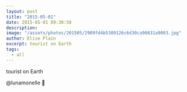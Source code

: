 ```yaml
---
layout: post
title: "2015-05-01"
date: 2015-05-01 09:30:58
description: 
image: "/assets/photos/201505/2909fd4b5389126c6d30ca90831a9003.jpg"
author: Elise Plain
excerpt: tourist on Earth
tags: 
  - all
---
```


tourist on Earth
<p></p>
<p>@lunamonelle 🌺</p>